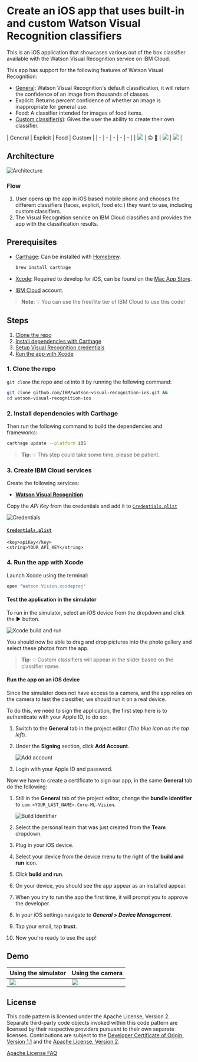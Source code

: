 # Create an iOS app that uses built-in and custom Watson Visual Recognition classifiers

This is an iOS application that showcases various out of the box classifier available with the Watson Visual Recognition service on IBM Cloud.

This app has support for the following features of Watson Visual Recognition:

* [General](https://cloud.ibm.com/apidocs/visual-recognition#classify-an-image): Watson Visual Recognition's default classification, it will return the confidence of an image from thousands of classes.
* Explicit: Returns percent confidence of whether an image is inappropriate for general use.
* Food: A classifier intended for images of food items.
* [Custom classifier(s)](https://cloud.ibm.com/apidocs/visual-recognition#create-a-classifier): Gives the user the ability to create their own classifier.

| General | Explicit | Food | Custom |
| - | - | - | - | - |
| ![](docs/images/general.png) | :upside_down_face: :no_entry_sign: | ![](docs/images/food.png) | ![](docs/images/custom.png) |

## Architecture

![Architecture](docs/images/architecture.png)

### Flow

1. User opens up the app in iOS based mobile phone and chooses the different classifiers (faces, explicit, food etc.) they want to use, including custom classifiers.
2. The Visual Recognition service on IBM Cloud classifies and provides the app with the classification results.

## Prerequisites

* [Carthage](https://github.com/Carthage/Carthage): Can be installed with [Homebrew](http://brew.sh/).

  ```bash
  brew install carthage
  ```

* [Xcode](https://developer.apple.com/xcode/): Required to develop for iOS, can be found on the [Mac App Store](https://itunes.apple.com/us/app/xcode/id497799835?mt=12).

* [IBM Cloud](https://cloud.ibm.com) account.

> **Note**: :bulb: You can use the free/lite tier of IBM Cloud to use this code!

## Steps

1. [Clone the repo](#1-clone-the-repo)
2. [Install dependencies with Carthage](#2-install-dependencies-with-carthage)
3. [Setup Visual Recognition credentials](#3-setup-visual-recognition-credentials)
4. [Run the app with Xcode](#4-run-the-app-with-xcode)

### 1. Clone the repo

`git clone` the repo and `cd` into it by running the following command:

```bash
git clone github.com/IBM/watson-visual-recognition-ios.git &&
cd watson-visual-recognition-ios
```

### 2. Install dependencies with Carthage

Then run the following command to build the dependencies and frameworks:

```bash
carthage update --platform iOS
```

> **Tip**: :bulb: This step could take some time, please be patient.

### 3. Create IBM Cloud services

Create the following services:

  * [**Watson Visual Recognition**](https://cloud.ibm.com/catalog/services/visual-recognition)

Copy the *API Key* from the credentials and add it to [`Credentials.plist`](https://github.com/IBM/watson-visual-recognition-ios/blob/master/Watson%20Vision/Credentials.plist)

![Credentials](docs/images/vizrec-creds.gif)

#### [`Credentials.plist`](https://github.com/IBM/watson-visual-recognition-ios/blob/master/Watson%20Vision/Credentials.plist)

```plist
<key>apiKey</key>
<string>YOUR_API_KEY</string>
```

### 4. Run the app with Xcode

Launch Xcode using the terminal:

```bash
open "Watson Vision.xcodeproj"
```

#### Test the application in the simulator

To run in the simulator, select an iOS device from the dropdown and click the **►** button.

![Xcode build and run](https://d2mxuefqeaa7sj.cloudfront.net/s_50BD1551C2CA022B9CF9D8DF0A28275DB7ACF3DBDD5764C0CB12B3AF3B1E0766_1541996500409_Screen+Shot+2018-11-11+at+10.25.24+PM2.png)

You should now be able to drag and drop pictures into the photo gallery and select these photos from the app.

> **Tip**: :bulb: Custom classifiers will appear in the slider based on the classifier name.

#### Run the app on an iOS device

Since the simulator does not have access to a camera, and the app relies on the camera to test the classifier, we should run it on a real device.

To do this, we need to sign the application, the first step here is to authenticate with your Apple ID, to do so:

1. Switch to the **General** tab in the project editor (*The blue icon on the top left*).
1. Under the **Signing** section, click **Add Account**.

   ![Add account](https://bourdakos1.github.io/deprecated-cloud-annotations/assets/add_account.png)

1. Login with your Apple ID and password.

Now we have to create a certificate to sign our app, in the same **General** tab do the following:

1. Still in the **General** tab of the project editor, change the **bundle identifier** to `com.<YOUR_LAST_NAME>.Core-ML-Vision`.

   ![Build Identifier](https://bourdakos1.github.io/deprecated-cloud-annotations/assets/change_identifier.png)

1. Select the personal team that was just created from the **Team** dropdown.
1. Plug in your iOS device.
1. Select your device from the device menu to the right of the **build and run** icon.
1. Click **build and run**.
1. On your device, you should see the app appear as an installed appear.
1. When you try to run the app the first time, it will prompt you to approve the developer.
1. In your iOS settings navigate to ***General > Device Management***.
1. Tap your email, tap **trust**.
1. Now you're ready to use the app!

## Demo

| Using the simulator | Using the camera |
| - | - |
| ![](docs/video/sim-demo.gif) | ![](docs/video/app-demo.gif) |

## License

This code pattern is licensed under the Apache License, Version 2. Separate third-party code objects invoked within this code pattern are licensed by their respective providers pursuant to their own separate licenses. Contributions are subject to the [Developer Certificate of Origin, Version 1.1](https://developercertificate.org/) and the [Apache License, Version 2](https://www.apache.org/licenses/LICENSE-2.0.txt).

[Apache License FAQ](https://www.apache.org/foundation/license-faq.html#WhatDoesItMEAN)
